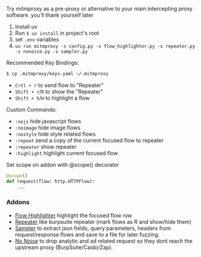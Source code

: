 Try mitmproxy as a pre-proxy or alternative to your main intercepting proxy software. you’ll thank yourself later

1. Install uv
2. Run `$ uv install` in project's root
3. set `.env` variables
4. `uv run mitmproxy -s config.py -s flow_highlighter.py -s repeater.py -s nonoise.py -s sampler.py`

Recommended Key Bindings:
```bash
$ cp .mitmproxy/keys.yaml ~/.mitmproxy
```

- `Crtl + r` to send flow to "Repeater"
- `Shift + r`/`R` to show the "Repeater"
- `Shift + h`/`H` to highlight a flow

Custom Commands:
- `:nojs` hide javascript flows
- `:noimage` hide image flows
- `:nostyle` hide style related flows
- `:repeat` send a copy of the current focused flow to repeater
- `:repeater` show repeater
- `:highlight` highlight current focused flow

Set scope on addon with @scope() decorator
```python
@scope()
def request(flow: http.HTTPFlow):
    ...
```

### Addons
- [Flow Highlighter](./addon/flow_highlighter.py) highlight the focused flow row
- [Repeater](./addon/repeater.py) like burpsuite repeater (mark flows as R and show/hide them)
- [Sampler](./addon/sampler.py) to extract json fields, query parameters, headers from request/response flows and save to a file for later fuzzing.
- [No Noise](./addon/nonoise.py) to drop analytic and ad related request so they dont reach the upstream proxy (BurpSuite/Caido/Zap).
